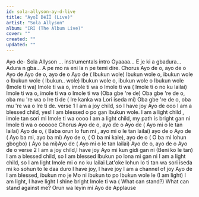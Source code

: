 ```yaml
---
id: sola-allyson-ay-d-live
title: "AyọÌ DéÌÌ (Live)"
artist: "Sola Allyson"
album: "IRI (The Album Live)"
cover: ""
created: ""
updated: ""
---
```


Ayo de- Sola Allyson
...
instrumentals
       intro
    Oyaaaa...
        E  je ki a gbadura...
 Adura n gba...
       A pe mo ra eni la n pe temi dire.
    Chorus
      Ayo de o, ayo de o
    Ayo de
      Ayo de o, ayo de o
    Ayo de
( Ibukun wole)
Ibukun wole o, ibukun wole o
Ibukun wole
        ( Ibukun.. wole)
Ibukun wole o, ibukun wole o
 Ibukun wole
 (Imole ti wa)
Imole ti wa o, imole ti wa o
  Imole ti wa
    ( Imole ti o no ku lailai)
Imole ti wa o, imole ti wa o
    Imole ti wa
(Oba gbe 're de)
        Oba gbe 're de o, oba mu 're wa o
       Ire ti de
( Ire kanka wa Lori iseda mi)
        Oba gbe 're de o, oba mu 're wa o
       Ire ti de.
        verse 1
I am a joy child, so I have joy
   Ayo de ooo
I am a blessed child, yes! I am blessed o
       po gan
  Ibukun wole.
     I am a light child , imole tan sori mi
Imole ti wa oooo
I am a light child, my path is bright gan ni
  Imole ti wa o
      oooooe
      Chorus
Ayo de o, ayo de o
       Ayo de
      ( Ayo mi o le tan lailai)
Ayo de o, ( Baba orun lo fun mi , ayo mi o   le tan lailai) ayo de o
      Ayo de
     ( Ayo ba mi, ayo ba mi)
    Ayo de o, ( O ba mi kale), ayo de o
    ( O ba mi lohun gbogbo)
        ( Ayo ba mi)Ayo de
     ( Ayo mi o le tan lailai)
Ayo de o, ayo de o
      Ayo de o
      verse 2
  I am a joy child,I have joy
    Ayo mi kun gidi gan ni (Beni ko le tan)
    I am a blessed child, so I am blessed
  Ibukun po lona mi gan ni
I am a light child, so I am light
   Imole mi o no ku lailai
   Lat'oke lohun lo ti tan wa sori iseda mi
   ko sohun to le daa duro
     I have joy, I have joy
    I am a channel of joy
     Ayo de
I am blessed, ibukun mo je
       Mo ni ibukun to po
Ibukun wole le
 (I am light)
     I am light, I have light
I shine bright
  Imole ti wa
       ( What can stand?)
What can stand against me?
Orun wa leyin mi
     Ayo de
   Applause